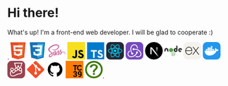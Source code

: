# Hi there!
What's up! I'm a front-end web developer. I will be glad to cooperate :)

.<img src="src/assets/7.png" width="40" height="40">
<img src="src/assets/16.png" width="40" height="40">
<img src="src/assets/6.png" width="40" height="40">
<img src="src/assets/2.png" width="40" height="40">
<img src="src/assets/3.png" width="40" height="40">
<img src="src/assets/1.png" width="40" height="40">
<img src="src/assets/14.png" width="40" height="40">
<img src="src/assets/8.png" width="40" height="40">
<img src="src/assets/5.png" width="40" height="40">
<img src="src/assets/9.png" width="40" height="40">
<img src="src/assets/4.png" width="40" height="40">
<img src="src/assets/10.png" width="40" height="40">
<img src="src/assets/13.png" width="40" height="40">
<img src="src/assets/12.png" width="40" height="40">
<img src="src/assets/15.png" width="40" height="40">
<img src="src/assets/11.png" width="40" height="40">.
